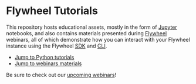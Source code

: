 # Flywheel Tutorials  

This repository hosts educational assets, mostly in the form of [Jupyter](https://jupyter.org/) notebooks, and also contains materials presented during [Flywheel](https://flywheel.io/) webinars, all of which demonstrate how you can interact with your Flywheel instance using the Flywheel [SDK](https://flywheel-io.gitlab.io/product/backend/sdk/branches/master/python/index.html) and [CLI](https://docs.flywheel.io/hc/en-us/articles/360008162214-Installing-the-Command-Line-Interface-CLI-).

*  [Jump to Python tutorials](https://gitlab.com/flywheel-io/public/flywheel-tutorials/-/tree/master/python)
*  [Jump to webinars materials](https://gitlab.com/flywheel-io/public/flywheel-tutorials/-/tree/master/webinars)

Be sure to check out our [upcoming webinars](https://docs.flywheel.io/hc/en-us/articles/360044852353-Upcoming-webinars)!

